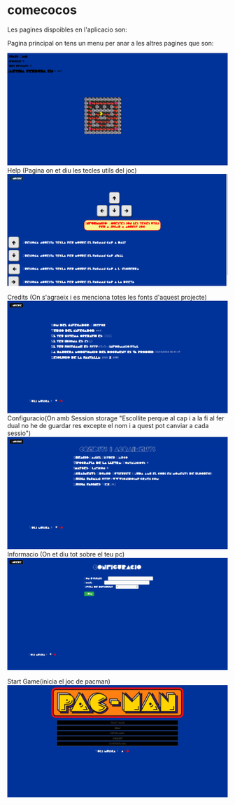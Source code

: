 # comecocos

Les pagines dispoibles en l'aplicacio son:

Pagina principal on tens un menu per anar a les altres pagines que son:

![Principal](pac/6.png)
Help (Pagina on et diu les tecles utils del joc)
![Help](pac/5.png)

Credits (On s'agraeix i es menciona totes les fonts d'aquest projecte)
![credits](pac/4.png)
Configuracio(On amb Session storage "Escollite perque al cap i a la fi al fer dual no he de guardar res excepte el nom i a quest pot canviar a cada sessio")
![Configuracio](pac/3.png)
Informacio (On et diu tot sobre el teu pc)
![Informacio](pac/2.png)

Start Game(inicia el joc de pacman)
![Start Game](pac/1.png)

